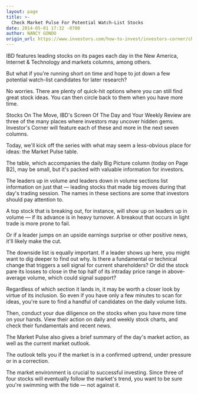 ```yaml
---
layout: page
title: >-
  Check Market Pulse For Potential Watch-List Stocks
date: 2014-05-01 17:32 -0700
author: NANCY GONDO
origin_url: https://www.investors.com/how-to-invest/investors-corner/check-market-pulse-for-potential-watch-list-stocks
---
```





IBD features leading stocks on its pages each day in the New America, Internet & Technology and markets columns, among others.

  

But what if you're running short on time and hope to jot down a few potential watch-list candidates for later research?

  

No worries. There are plenty of quick-hit options where you can still find great stock ideas. You can then circle back to them when you have more time.

  

Stocks On The Move, IBD's Screen Of The Day and Your Weekly Review are three of the many places where investors may uncover hidden gems. Investor's Corner will feature each of these and more in the next seven columns.

  

Today, we'll kick off the series with what may seem a less-obvious place for ideas: the Market Pulse table.

  

The table, which accompanies the daily Big Picture column (today on Page B2), may be small, but it's packed with valuable information for investors.

  

The leaders up in volume and leaders down in volume sections list information on just that — leading stocks that made big moves during that day's trading session. The names in these sections are some that investors should pay attention to.

  

A top stock that is breaking out, for instance, will show up on leaders up in volume — if its advance is in heavy turnover. A breakout that occurs in light trade is more prone to fail.

  

Or if a leader jumps on an upside earnings surprise or other positive news, it'll likely make the cut.

  

The downside list is equally important. If a leader shows up here, you might want to dig deeper to find out why. Is there a fundamental or technical change that triggers a sell signal for current shareholders? Or did the stock pare its losses to close in the top half of its intraday price range in above-average volume, which could signal support?

  

Regardless of which section it lands in, it may be worth a closer look by virtue of its inclusion. So even if you have only a few minutes to scan for ideas, you're sure to find a handful of candidates on the daily volume lists.

  

Then, conduct your due diligence on the stocks when you have more time on your hands. View their action on daily and weekly stock charts, and check their fundamentals and recent news.

  

The Market Pulse also gives a brief summary of the day's market action, as well as the current market outlook.

  

The outlook tells you if the market is in a confirmed uptrend, under pressure or in a correction.

  

The market environment is crucial to successful investing. Since three of four stocks will eventually follow the market's trend, you want to be sure you're swimming with the tide — not against it.




